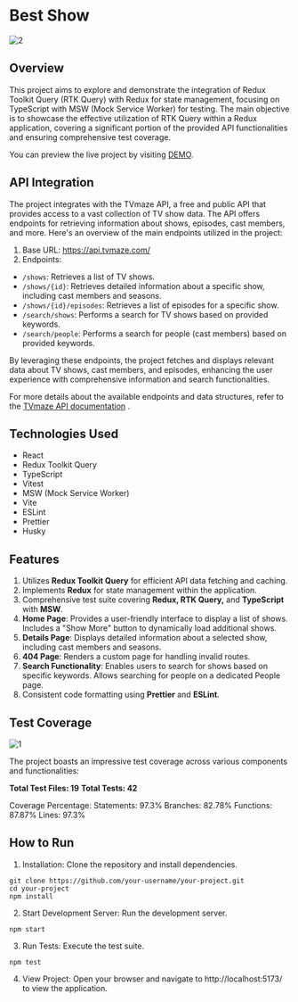 # Best Show

![2](https://github.com/Elena-MyOne/best-show/assets/74279859/035038b3-7b0a-4413-ad79-c7f867da9e32)

## Overview

This project aims to explore and demonstrate the integration of Redux Toolkit Query (RTK Query) with Redux for state management, focusing on TypeScript with MSW (Mock Service Worker) for testing. The main objective is to showcase the effective utilization of RTK Query within a Redux application, covering a significant portion of the provided API functionalities and ensuring comprehensive test coverage.

You can preview the live project by visiting [DEMO](https://elena-myone.github.io/best-show).

## API Integration

The project integrates with the TVmaze API, a free and public API that provides access to a vast collection of TV show data. The API offers endpoints for retrieving information about shows, episodes, cast members, and more. Here's an overview of the main endpoints utilized in the project:

1. Base URL: https://api.tvmaze.com/
2. Endpoints:

- `/shows`: Retrieves a list of TV shows.
- `/shows/{id}`: Retrieves detailed information about a specific show, including cast members and seasons.
- `/shows/{id}/episodes`: Retrieves a list of episodes for a specific show.
- `/search/shows`: Performs a search for TV shows based on provided keywords.
- `/search/people`: Performs a search for people (cast members) based on provided keywords.

By leveraging these endpoints, the project fetches and displays relevant data about TV shows, cast members, and episodes, enhancing the user experience with comprehensive information and search functionalities.

For more details about the available endpoints and data structures, refer to the [TVmaze API documentation](https://api.tvmaze.com/) .

## Technologies Used

* React
* Redux Toolkit Query
* TypeScript
* Vitest
* MSW (Mock Service Worker)
* Vite
* ESLint
* Prettier
* Husky

## Features

1. Utilizes <b>Redux Toolkit Query</b> for efficient API data fetching and caching.
2. Implements <b>Redux</b> for state management within the application.
3. Comprehensive test suite covering <b>Redux, RTK Query,</b> and <b>TypeScript</b> with <b>MSW</b>.
4. <b>Home Page</b>:
   Provides a user-friendly interface to display a list of shows.
   Includes a "Show More" button to dynamically load additional shows.
5. <b>Details Page</b>:
   Displays detailed information about a selected show, including cast members and seasons.
6. <b>404 Page</b>:
   Renders a custom page for handling invalid routes.
7. <b>Search Functionality</b>:
   Enables users to search for shows based on specific keywords.
   Allows searching for people on a dedicated People page.
8. Consistent code formatting using <b>Prettier</b> and <b>ESLint</b>.

## Test Coverage

![1](https://github.com/Elena-MyOne/best-show/assets/74279859/14992173-0dd9-4978-a45e-857c2dcb4ab2)

The project boasts an impressive test coverage across various components and functionalities:

<b>Total Test Files: 19</b>
<b>Total Tests: 42</b>

Coverage Percentage:
Statements: 97.3%
Branches: 82.78%
Functions: 87.87%
Lines: 97.3%

## How to Run

1. Installation: Clone the repository and install dependencies.

```
git clone https://github.com/your-username/your-project.git
cd your-project
npm install
```

2. Start Development Server: Run the development server.

```
npm start
```

3. Run Tests: Execute the test suite.

```
npm test
```

4. View Project: Open your browser and navigate to http://localhost:5173/ to view the application.
